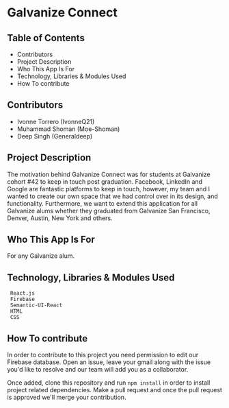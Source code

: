 # Galvanize Connect


## Table of Contents
* Contributors
* Project Description
* Who This App Is For
* Technology, Libraries & Modules Used
* How To contribute




## Contributors
* Ivonne Torrero (IvonneQ21)
* Muhammad Shoman (Moe-Shoman)
* Deep Singh (Generaldeep)



## Project Description
 The motivation behind Galvanize Connect was for students at Galvanize cohort #42 to keep in touch post graduation. Facebook, LinkedIn and Google are fantastic platforms to keep in touch, however, my team and I wanted to create our own space that we had control over in its design, and functionality. Furthermore, we want to extend this application for all Galvanize alums whether they graduated from Galvanize San Francisco, Denver, Austin, New York and others.


## Who This App Is For
 For any Galvanize alum.


## Technology, Libraries & Modules Used
```
 React.js
 Firebase
 Semantic-UI-React
 HTML
 CSS

```

## How To contribute
 In order to contribute to this project you need permission to edit our Firebase database. Open an issue, leave your gmail along with the issue you'd like to resolve and our team will add you as a collaborator.  

 Once added, clone this repository and run ```npm install``` in order to install project related dependencies. Make a pull request and once the pull request is approved we'll merge your contribution.
